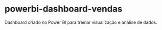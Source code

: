# powerbi-dashboard-vendas
Dashboard criado no Power BI para treinar visualização e análise de dados.
